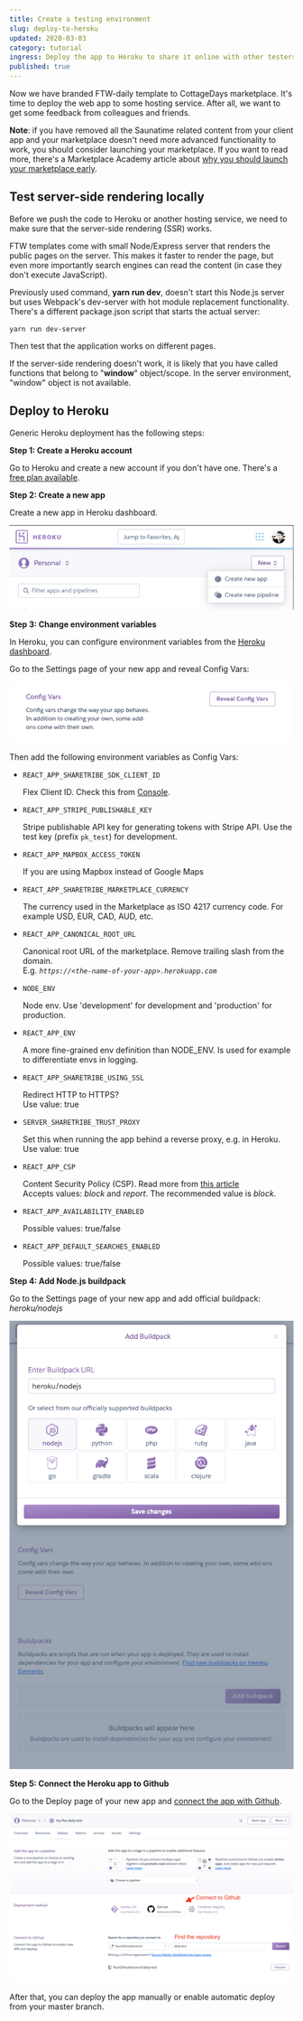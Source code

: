 ```yaml
---
title: Create a testing environment
slug: deploy-to-heroku
updated: 2020-03-03
category: tutorial
ingress: Deploy the app to Heroku to share it online with other testers.
published: true
---
```


Now we have branded FTW-daily template to CottageDays marketplace. It's
time to deploy the web app to some hosting service. After all, we want
to get some feedback from colleagues and friends.

**Note**: if you have removed all the Saunatime related content from
your client app and your marketplace doesn't need more advanced
functionality to work, you should consider launching your marketplace.
If you want to read more, there's a Marketplace Academy article about
[why you should launch your marketplace early](https://www.sharetribe.com/academy/why-you-should-launch-your-marketplace-early/).

## Test server-side rendering locally

Before we push the code to Heroku or another hosting service, we need to
make sure that the server-side rendering (SSR) works.

FTW templates come with small Node/Express server that renders the
public pages on the server. This makes it faster to render the page, but
even more importantly search engines can read the content (in case they
don't execute JavaScript).

Previously used command, **yarn run dev**, doesn't start this Node.js
server but uses Webpack's dev-server with hot module replacement
functionality. There's a different package.json script that starts the
actual server:

```shell
yarn run dev-server
```

Then test that the application works on different pages.

<extrainfo title="Extra: troubleshooting">

If the server-side rendering doesn't work, it is likely that you have
called functions that belong to "**window**" object/scope. In the server
environment, "window" object is not available.

</extrainfo>

## Deploy to Heroku

Generic Heroku deployment has the following steps:

**Step 1: Create a Heroku account**

Go to Heroku and create a new account if you don't have one. There's a
[free plan available](https://www.heroku.com/pricing).

**Step 2: Create a new app**

Create a new app in Heroku dashboard.

![Create new app button in Heroku](./heroku-create-new-app.png)

**Step 3: Change environment variables**

In Heroku, you can configure environment variables from the
[Heroku dashboard](https://devcenter.heroku.com/articles/config-vars#using-the-heroku-dashboard).

Go to the Settings page of your new app and reveal Config Vars:

![Heroku: reveal Config Vars](./heroku-config-vars.png)

Then add the following environment variables as Config Vars:

- `REACT_APP_SHARETRIBE_SDK_CLIENT_ID`

  Flex Client ID. Check this from
  [Console](https://flex-console.sharetribe.com/applications).

- `REACT_APP_STRIPE_PUBLISHABLE_KEY`

  Stripe publishable API key for generating tokens with Stripe API. Use
  the test key (prefix `pk_test`) for development.

- `REACT_APP_MAPBOX_ACCESS_TOKEN`

  If you are using Mapbox instead of Google Maps

- `REACT_APP_SHARETRIBE_MARKETPLACE_CURRENCY`

  The currency used in the Marketplace as ISO 4217 currency code. For
  example USD, EUR, CAD, AUD, etc.

- `REACT_APP_CANONICAL_ROOT_URL`

  Canonical root URL of the marketplace. Remove trailing slash from the
  domain.<br />E.g. _`https://<the-name-of-your-app>.herokuapp.com`_

- `NODE_ENV`

  Node env. Use 'development' for development and 'production' for
  production.

- `REACT_APP_ENV`

  A more fine-grained env definition than NODE_ENV. Is used for example
  to differentiate envs in logging.

- `REACT_APP_SHARETRIBE_USING_SSL`

  Redirect HTTP to HTTPS?<br/> Use value: true

- `SERVER_SHARETRIBE_TRUST_PROXY`

  Set this when running the app behind a reverse proxy, e.g. in
  Heroku.<br/> Use value: true

- `REACT_APP_CSP`

  Content Security Policy (CSP). Read more from
  [this article](/guides/how-to-set-up-csp-for-ftw/)<br /> Accepts
  values: _block_ and _report_. The recommended value is _block_.

- `REACT_APP_AVAILABILITY_ENABLED`

  Possible values: true/false

- `REACT_APP_DEFAULT_SEARCHES_ENABLED`

  Possible values: true/false

**Step 4: Add Node.js buildpack**

Go to the Settings page of your new app and add official buildpack:
_heroku/nodejs_

![Add buildpack](./heroku-add-buildpack.png)

**Step 5: Connect the Heroku app to Github**

Go to the Deploy page of your new app and
[connect the app with Github](https://devcenter.heroku.com/articles/github-integration#enabling-github-integration).

![Heroku: Connect the app with Github repository](./heroku-connect-to-github.png)

After that, you can deploy the app manually or enable automatic deploy
from your master branch.
